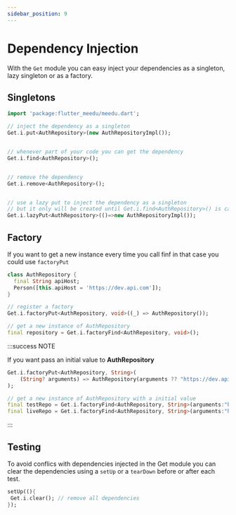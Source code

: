 ```yaml
---
sidebar_position: 9
---
```


# Dependency Injection

With the `Get` module you can easy inject your dependencies as a singleton, lazy singleton or as a factory.

## Singletons

```dart
import 'package:flutter_meedu/meedu.dart';

// inject the dependency as a singleton
Get.i.put<AuthRepository>(new AuthRepositoryImpl());


// whenever part of your code you can get the dependency
Get.i.find<AuthRepository>();


// remove the dependency
Get.i.remove<AuthRepository>();


// use a lazy put to inject the dependency as a singleton
// but it only will be created until Get.i.find<AuthRepository>() is called
Get.i.lazyPut<AuthRepository>(()=>new AuthRepositoryImpl());
```

## Factory

If you want to get a new instance every time you call finf in that case you could use `factoryPut`

```dart
class AuthRepository {
  final String apiHost;
  Person([this.apiHost = 'https://dev.api.com']);
}

// register a factory
Get.i.factoryPut<AuthRepository, void>((_) => AuthRepository());

// get a new instance of AuthRepository
final repository = Get.i.factoryFind<AuthRepository, void>();
```
:::success NOTE

If you want pass an initial value to **AuthRepository**
```dart
Get.i.factoryPut<AuthRepository, String>(
    (String? arguments) => AuthRepository(arguments ?? "https://dev.api.com"),
);

// get a new instance of AuthRepository with a initial value
final testRepo = Get.i.factoryFind<AuthRepository, String>(arguments:"https://test.api.com");
final liveRepo = Get.i.factoryFind<AuthRepository, String>(arguments:"https://live.api.com");
```
:::

## Testing

To avoid conflics with dependencies injected in the Get module you can clear the dependencies using a `setUp` or a `tearDown` before or after each test.

```dart
setUp((){
 Get.i.clear(); // remove all dependencies
});
```
